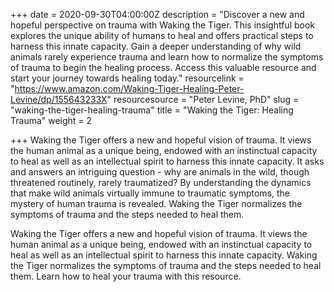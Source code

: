 +++
date = 2020-09-30T04:00:00Z
description = "Discover a new and hopeful perspective on trauma with Waking the Tiger. This insightful book explores the unique ability of humans to heal and offers practical steps to harness this innate capacity. Gain a deeper understanding of why wild animals rarely experience trauma and learn how to normalize the symptoms of trauma to begin the healing process. Access this valuable resource and start your journey towards healing today."
resourcelink = "https://www.amazon.com/Waking-Tiger-Healing-Peter-Levine/dp/155643233X"
resourcesource = "Peter Levine, PhD"
slug = "waking-the-tiger-healing-trauma"
title = "Waking the Tiger: Healing Trauma"
weight = 2

+++
Waking the Tiger offers a new and hopeful vision of trauma. It views the human animal as a unique being, endowed with an instinctual capacity to heal as well as an intellectual spirit to harness this innate capacity. It asks and answers an intriguing question - why are animals in the wild, though threatened routinely, rarely traumatized? By understanding the dynamics that make wild animals virtually immune to traumatic symptoms, the mystery of human trauma is revealed. Waking the Tiger normalizes the symptoms of trauma and the steps needed to heal them.

Waking the Tiger offers a new and hopeful vision of trauma. It views the human animal as a unique being, endowed with an instinctual capacity to heal as well as an intellectual spirit to harness this innate capacity. Waking the Tiger normalizes the symptoms of trauma and the steps needed to heal them. Learn how to heal your trauma with this resource.